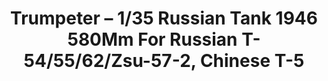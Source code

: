 ---
layout: product
title: "Trumpeter – 1/35 Russian Tank 1946 580Mm For Russian T-54/55/62/Zsu-57-2, Chinese T-5"
price: "1900" 
desc: "N/A"
img_path: "/assets/img/TRU02035.webp"
brand: "N/A"
available: false
special_offer: false
new: false
soon: false
cat: "010000"
subcat: "013400"
subsubcat: "0N/A"
sifra: "TRU02035"
popular: false
spec: false
---